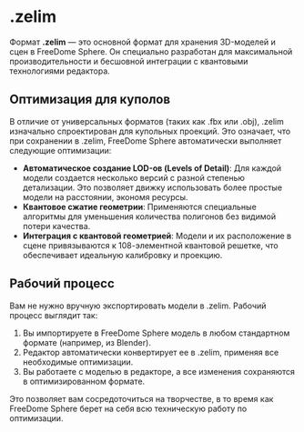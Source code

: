 # .zelim

Формат **.zelim** — это основной формат для хранения 3D-моделей и сцен в FreeDome Sphere. Он специально разработан для максимальной производительности и бесшовной интеграции с квантовыми технологиями редактора.

## Оптимизация для куполов

В отличие от универсальных форматов (таких как .fbx или .obj), .zelim изначально спроектирован для купольных проекций. Это означает, что при сохранении в .zelim, FreeDome Sphere автоматически выполняет следующие оптимизации:

*   **Автоматическое создание LOD-ов (Levels of Detail)**: Для каждой модели создается несколько версий с разной степенью детализации. Это позволяет движку использовать более простые модели на расстоянии, экономя ресурсы.
*   **Квантовое сжатие геометрии**: Применяются специальные алгоритмы для уменьшения количества полигонов без видимой потери качества.
*   **Интеграция с квантовой геометрией**: Модели и их расположение в сцене привязываются к 108-элементной квантовой решетке, что обеспечивает идеальную калибровку и проекцию.

## Рабочий процесс

Вам не нужно вручную экспортировать модели в .zelim. Рабочий процесс выглядит так:

1.  Вы импортируете в FreeDome Sphere модель в любом стандартном формате (например, из Blender).
2.  Редактор автоматически конвертирует ее в .zelim, применяя все необходимые оптимизации.
3.  Вы работаете с моделью в редакторе, а все изменения сохраняются в оптимизированном формате.

Это позволяет вам сосредоточиться на творчестве, в то время как FreeDome Sphere берет на себя всю техническую работу по оптимизации.
